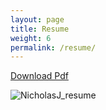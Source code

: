```yaml
---
layout: page
title: Resume
weight: 6
permalink: /resume/
---
```


[Download Pdf](https://github.com/Seerow0/testing/files/15266339/Nicholas_Jonathan_Resume.pdf)

<!-- ![Illustrationdark](https://github.com/Seerow0/testing/assets/92154813/f93cd205-99a8-472c-a801-1d8f8360a57a) -->

![NicholasJ_resume](https://github.com/Seerow0/testing/assets/92154813/d391ffb0-a9ec-4ae9-85a0-42591fdf30f4)

